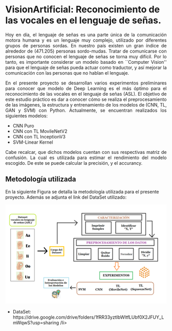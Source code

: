 # VisionArtificial: Reconocimiento de las vocales en el lenguaje de señas.
<p align="justify " >
Hoy en día, el lenguaje de señas es una parte única de la comunicación motora humana y es un lenguaje muy complejo, utilizado por diferentes grupos de personas sordas. En nuestro país existen un gran índice de alrededor de (471.205) personas sordo-mudas. Tratar de comunicarse con personas que no conocen el lenguaje de señas se torna muy difícil. Por lo tanto, es importante considerar un modelo basado en ``Computer Vision'' para que el lenguaje de señas pueda actuar como traductor, y así mejorar la comunicación con las personas que no hablan el lenguaje.

</p>

<p align="justify " >
En el presente proyecto se desarrollan varios experimentos preliminares para conocer que modelo de Deep Learning es el más óptimo para el reconocimiento de las vocales en el lenguaje de señas (ASL). El objetivo de este estudio práctico es dar a conocer cómo se realiza el preprocesamiento de las imágenes, la estructura y entrenamiento de los modelos de (CNN, TL, GAN y SVM) con Python. Actualmente, se encuentran realizados los siguientes modelos:
  
  <ul>
  <li>CNN Puro</li>
  <li>CNN con TL MovileNetV2</li>
  <li>CNN con TL InceptionV3</li>
  <li>SVM-Linear Kernel</li>
</ul>
  
 <p align="justify " >Cabe recalcar, que dichos modelos cuentan con sus respectivas matriz de confusión. La cual es utilizada para estimar el rendimiento del modelo escogido. De este se puede calcular la precisión, y el accurancy.</p>

## Metodología utilizada
En la siguiente Figura se detalla la metodología utilizada para el presente proyecto. Además se adjunta el link del DataSet utilizado:

</p>
<p align="center">
  <img src="metodo.png" width="600" title="hover text">
 
</p>


  <ul>
  <li>DataSet: https://drive.google.com/drive/folders/1fRR33yztIbWItfLUbf0X2JFUY_LmWqwS?usp=sharing /li>
</ul>
